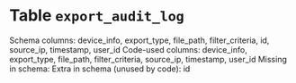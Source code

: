﻿# Table `export_audit_log`
Schema columns: device_info, export_type, file_path, filter_criteria, id, source_ip, timestamp, user_id
Code-used columns: device_info, export_type, file_path, filter_criteria, source_ip, timestamp, user_id
Missing in schema: 
Extra in schema (unused by code): id
